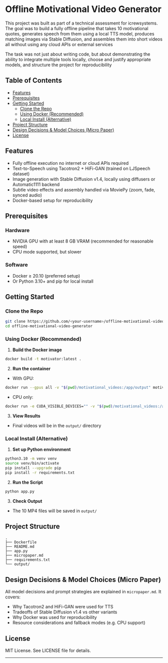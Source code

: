 # Offline Motivational Video Generator
This project was built as part of a technical assessment for icrewsystems. The goal was to build a fully offline pipeline that takes 10 motivational quotes, generates speech from them using a local TTS model, produces matching images via Stable Diffusion, and assembles them into short videos all without using any cloud APIs or external services

The task was not just about writing code, but about demonstrating the ability to integrate multiple tools locally, choose and justify appropriate models, and structure the project for reproducibility

## Table of Contents
* [Features](#features)
* [Prerequisites](#prerequisites)
* [Getting Started](#getting-started)
  * [Clone the Repo](#clone-the-repo)
  * [Using Docker (Recommended)](#using-docker-recommended)
  * [Local Install (Alternative)](#local-install-alternative)
* [Project Structure](#project-structure)
* [Design Decisions & Model Choices (Micro Paper)](#design-decisions--model-choices-micro-paper)
* [License](#license)

## Features
* Fully offline execution no internet or cloud APIs required
* Text-to-Speech using Tacotron2 + HiFi-GAN (trained on LJSpeech dataset)
* Image generation with Stable Diffusion v1.4, locally using diffusers or Automatic1111 backend
* Subtle video effects and assembly handled via MoviePy (zoom, fade, synced audio)
* Docker-based setup for reproducibility

## Prerequisites
### Hardware

* NVIDIA GPU with at least 8 GB VRAM (recommended for reasonable speed)
* CPU mode supported, but slower

### Software

* Docker ≥ 20.10 (preferred setup)
* Or Python 3.10+ and pip for local install

## Getting Started

### Clone the Repo

```bash
git clone https://github.com/<your-username>/offline-motivational-video-generator.git
cd offline-motivational-video-generator
```

### Using Docker (Recommended)
1. **Build the Docker image**

```bash
docker build -t motivator:latest .
```

2. **Run the container**

* With GPU:

```bash
docker run --gpus all -v "$(pwd)/motivational_videos:/app/output" motivator:latest
```

* CPU only:

```bash
docker run -e CUDA_VISIBLE_DEVICES="" -v "$(pwd)/motivational_videos:/app/output" motivator:latest
```

3. **View Results**

* Final videos will be in the `output/` directory

### Local Install (Alternative)
1. **Set up Python environment**

```bash
python3.10 -m venv venv
source venv/bin/activate
pip install --upgrade pip
pip install -r requirements.txt
```

2. **Run the Script**

```bash
python app.py
```

3. **Check Output**

* The 10 MP4 files will be saved in `output/`

## Project Structure

```
.
├── Dockerfile
├── README.md
├── app.py
├── micropaper.md
├── requirements.txt
└── output/
```


## Design Decisions & Model Choices (Micro Paper)

All model decisions and prompt strategies are explained in `micropaper.md`. It covers:
* Why Tacotron2 and HiFi-GAN were used for TTS
* Tradeoffs of Stable Diffusion v1.4 vs other variants
* Why Docker was used for reproducibility
* Resource considerations and fallback modes (e.g. CPU support)

## License

MIT License. See LICENSE file for details.

---
